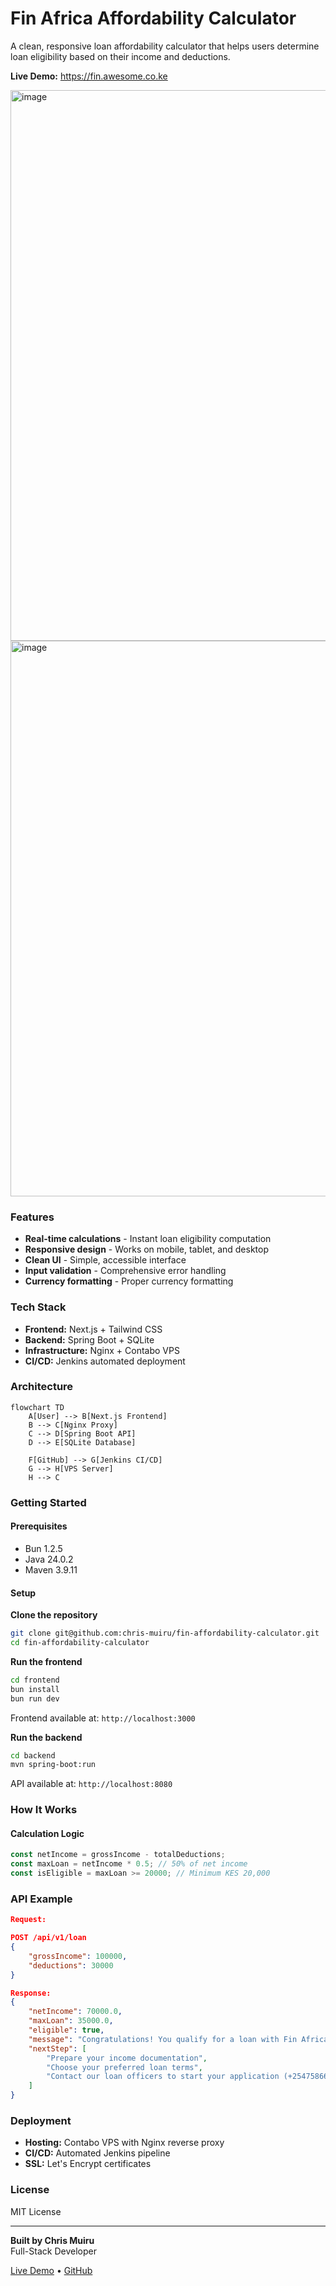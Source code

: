 # Fin Africa Affordability Calculator

A clean, responsive loan affordability calculator that helps users determine loan eligibility based on their income and deductions.

**Live Demo:** https://fin.awesome.co.ke

<img width="1095" height="881" alt="image" src="https://github.com/user-attachments/assets/41962615-271e-49d1-be5d-fa8f50368af2" />
<img width="745" height="889" alt="image" src="https://github.com/user-attachments/assets/2059249f-170c-47d4-8310-b25716f6e3ce" />




### Features

- **Real-time calculations** - Instant loan eligibility computation
- **Responsive design** - Works on mobile, tablet, and desktop
- **Clean UI** - Simple, accessible interface
- **Input validation** - Comprehensive error handling
- **Currency formatting** - Proper currency formatting

### Tech Stack

- **Frontend:** Next.js + Tailwind CSS
- **Backend:** Spring Boot + SQLite
- **Infrastructure:** Nginx + Contabo VPS
- **CI/CD:** Jenkins automated deployment

### Architecture

```mermaid
flowchart TD
    A[User] --> B[Next.js Frontend]
    B --> C[Nginx Proxy]
    C --> D[Spring Boot API]
    D --> E[SQLite Database]
    
    F[GitHub] --> G[Jenkins CI/CD]
    G --> H[VPS Server]
    H --> C
```

### Getting Started

#### Prerequisites
- Bun 1.2.5
- Java 24.0.2
- Maven 3.9.11

#### Setup
**Clone the repository**
```bash
git clone git@github.com:chris-muiru/fin-affordability-calculator.git
cd fin-affordability-calculator
```

**Run the frontend**
```bash
cd frontend
bun install
bun run dev
```
Frontend available at: `http://localhost:3000`

**Run the backend**
```bash
cd backend
mvn spring-boot:run
```
API available at: `http://localhost:8080`

### How It Works

#### Calculation Logic
```javascript
const netIncome = grossIncome - totalDeductions;
const maxLoan = netIncome * 0.5; // 50% of net income
const isEligible = maxLoan >= 20000; // Minimum KES 20,000
```

### API Example
```json
Request:

POST /api/v1/loan
{
    "grossIncome": 100000,
    "deductions": 30000
}

Response:
{
    "netIncome": 70000.0,
    "maxLoan": 35000.0,
    "eligible": true,
    "message": "Congratulations! You qualify for a loan with Fin Africa",
    "nextStep": [
        "Prepare your income documentation",
        "Choose your preferred loan terms",
        "Contact our loan officers to start your application (+254758662445)"
    ]
}
```
### Deployment

- **Hosting:** Contabo VPS with Nginx reverse proxy
- **CI/CD:** Automated Jenkins pipeline
- **SSL:** Let's Encrypt certificates

### License

MIT License

---

**Built by Chris Muiru**  
Full-Stack Developer

[Live Demo](https://fin.awesome.co.ke) • [GitHub](https://github.com/chris-muiru)

